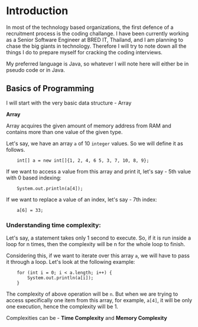 # Introduction
In most of the technology based organizations, the first defence of a recruitment process is the coding challange.
I have been currently working as a Senior Software Engineer at BRED IT, Thailand, and I am planning to chase the big
giants in technology. Therefore I will try to note down all the things I do to prepare myself for cracking the coding 
interviews.

My preferred language is Java, so whatever I will note here will either be in pseudo code or in Java.

## Basics of Programming
I will start with the very basic data structure - Array

**Array**

Array acquires the given amount of memory address from RAM and contains 
more than one value of the given type.

Let's say, we have an array `a` of 10 `integer` values. So we will define it as follows.

```
    int[] a = new int[]{1, 2, 4, 6 5, 3, 7, 10, 8, 9};
```

If we want to access a value from this array and print it, let's say - 5th value with 0 based indexing:

```
    System.out.println(a[4]);
```

If we want to replace a value of an index, let's say - 7th index:

```
    a[6] = 33;
```

### Understanding time complexity:

Let's say, a statement takes only 1 second to execute. So, if it is run inside a loop for n times,
then the complexity will be n for the whole loop to finish.

Considering this, if we want to iterate over this array `a`, we will have to pass it 
through a loop. Let's look at the following example:

```
    for (int i = 0; i < a.length; i++) {
        System.out.println(a[i]);
    }
```

The complexity of above operation will be `n`. But when we are trying to access
specifically one item from this array, for example, `a[4]`, it will be only one execution,
hence the complexity will be 1.

Complexities can be - **Time Complexity** and **Memory Complexity**
